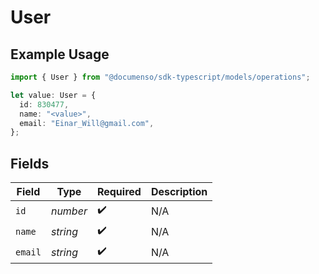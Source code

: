 # User

## Example Usage

```typescript
import { User } from "@documenso/sdk-typescript/models/operations";

let value: User = {
  id: 830477,
  name: "<value>",
  email: "Einar_Will@gmail.com",
};
```

## Fields

| Field              | Type               | Required           | Description        |
| ------------------ | ------------------ | ------------------ | ------------------ |
| `id`               | *number*           | :heavy_check_mark: | N/A                |
| `name`             | *string*           | :heavy_check_mark: | N/A                |
| `email`            | *string*           | :heavy_check_mark: | N/A                |